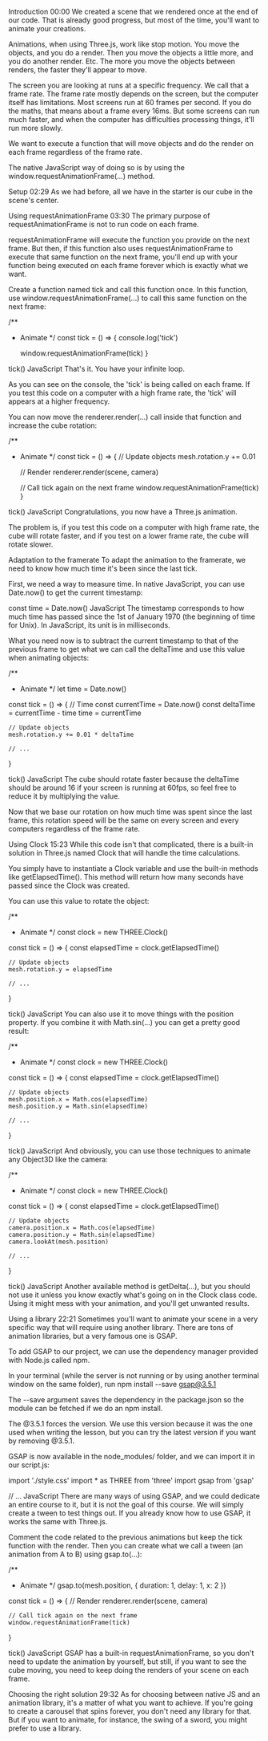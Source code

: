 Introduction 
00:00
We created a scene that we rendered once at the end of our code. That is already good progress, but most of the time, you'll want to animate your creations.

Animations, when using Three.js, work like stop motion. You move the objects, and you do a render. Then you move the objects a little more, and you do another render. Etc. The more you move the objects between renders, the faster they'll appear to move.

The screen you are looking at runs at a specific frequency. We call that a frame rate. The frame rate mostly depends on the screen, but the computer itself has limitations. Most screens run at 60 frames per second. If you do the maths, that means about a frame every 16ms. But some screens can run much faster, and when the computer has difficulties processing things, it'll run more slowly.

We want to execute a function that will move objects and do the render on each frame regardless of the frame rate.

The native JavaScript way of doing so is by using the window.requestAnimationFrame(...) method.

Setup 
02:29
As we had before, all we have in the starter is our cube in the scene's center.



Using requestAnimationFrame 
03:30
The primary purpose of requestAnimationFrame is not to run code on each frame.

requestAnimationFrame will execute the function you provide on the next frame. But then, if this function also uses requestAnimationFrame to execute that same function on the next frame, you'll end up with your function being executed on each frame forever which is exactly what we want.

Create a function named tick and call this function once. In this function, use window.requestAnimationFrame(...) to call this same function on the next frame:

/**
 * Animate
 */
const tick = () =>
{
    console.log('tick')

    window.requestAnimationFrame(tick)
}

tick()
JavaScript
That's it. You have your infinite loop.

As you can see on the console, the 'tick' is being called on each frame. If you test this code on a computer with a high frame rate, the 'tick' will appears at a higher frequency.

You can now move the renderer.render(...) call inside that function and increase the cube rotation:

/**
 * Animate
 */
const tick = () =>
{
    // Update objects
    mesh.rotation.y += 0.01

    // Render
    renderer.render(scene, camera)

    // Call tick again on the next frame
    window.requestAnimationFrame(tick)
}

tick()
JavaScript
Congratulations, you now have a Three.js animation.

The problem is, if you test this code on a computer with high frame rate, the cube will rotate faster, and if you test on a lower frame rate, the cube will rotate slower.

Adaptation to the framerate
To adapt the animation to the framerate, we need to know how much time it's been since the last tick.

First, we need a way to measure time. In native JavaScript, you can use Date.now() to get the current timestamp:

const time = Date.now()
JavaScript
The timestamp corresponds to how much time has passed since the 1st of January 1970 (the beginning of time for Unix). In JavaScript, its unit is in milliseconds.

What you need now is to subtract the current timestamp to that of the previous frame to get what we can call the deltaTime and use this value when animating objects:

/**
 * Animate
 */
let time = Date.now()

const tick = () =>
{
		// Time
    const currentTime = Date.now()
    const deltaTime = currentTime - time
    time = currentTime

    // Update objects
    mesh.rotation.y += 0.01 * deltaTime

    // ...
}

tick()
JavaScript
The cube should rotate faster because the deltaTime should be around 16 if your screen is running at 60fps, so feel free to reduce it by multiplying the value.

Now that we base our rotation on how much time was spent since the last frame, this rotation speed will be the same on every screen and every computers regardless of the frame rate.

Using Clock 
15:23
While this code isn't that complicated, there is a built-in solution in Three.js named Clock that will handle the time calculations.

You simply have to instantiate a Clock variable and use the built-in methods like getElapsedTime(). This method will return how many seconds have passed since the Clock was created.

You can use this value to rotate the object:

/**
 * Animate
 */
const clock = new THREE.Clock()

const tick = () =>
{
    const elapsedTime = clock.getElapsedTime()

    // Update objects
    mesh.rotation.y = elapsedTime

    // ...
}

tick()
JavaScript
You can also use it to move things with the position property. If you combine it with Math.sin(...) you can get a pretty good result:

/**
 * Animate
 */
const clock = new THREE.Clock()

const tick = () =>
{
    const elapsedTime = clock.getElapsedTime()

    // Update objects
    mesh.position.x = Math.cos(elapsedTime)
    mesh.position.y = Math.sin(elapsedTime)

    // ...
}

tick()
JavaScript
And obviously, you can use those techniques to animate any Object3D like the camera:

/**
 * Animate
 */
const clock = new THREE.Clock()

const tick = () =>
{
    const elapsedTime = clock.getElapsedTime()

    // Update objects
    camera.position.x = Math.cos(elapsedTime)
    camera.position.y = Math.sin(elapsedTime)
    camera.lookAt(mesh.position)

    // ...
}

tick()
JavaScript
Another available method is getDelta(...), but you should not use it unless you know exactly what's going on in the Clock class code. Using it might mess with your animation, and you'll get unwanted results.

Using a library 
22:21
Sometimes you'll want to animate your scene in a very specific way that will require using another library. There are tons of animation libraries, but a very famous one is GSAP.

To add GSAP to our project, we can use the dependency manager provided with Node.js called npm.

In your terminal (while the server is not running or by using another terminal window on the same folder), run npm install --save gsap@3.5.1

The --save argument saves the dependency in the package.json so the module can be fetched if we do an npm install.

The @3.5.1 forces the version. We use this version because it was the one used when writing the lesson, but you can try the latest version if you want by removing @3.5.1.

GSAP is now available in the node_modules/ folder, and we can import it in our script.js:

import './style.css'
import * as THREE from 'three'
import gsap from 'gsap'

// ...
JavaScript
There are many ways of using GSAP, and we could dedicate an entire course to it, but it is not the goal of this course. We will simply create a tween to test things out. If you already know how to use GSAP, it works the same with Three.js.

Comment the code related to the previous animations but keep the tick function with the render. Then you can create what we call a tween (an animation from A to B) using gsap.to(...):

/**
 * Animate
 */
gsap.to(mesh.position, { duration: 1, delay: 1, x: 2 })

const tick = () =>
{
    // Render
    renderer.render(scene, camera)

    // Call tick again on the next frame
    window.requestAnimationFrame(tick)
}

tick()
JavaScript
GSAP has a built-in requestAnimationFrame, so you don't need to update the animation by yourself, but still, if you want to see the cube moving, you need to keep doing the renders of your scene on each frame.

Choosing the right solution 
29:32
As for choosing between native JS and an animation library, it's a matter of what you want to achieve. If you're going to create a carousel that spins forever, you don't need any library for that. But if you want to animate, for instance, the swing of a sword, you might prefer to use a library.
